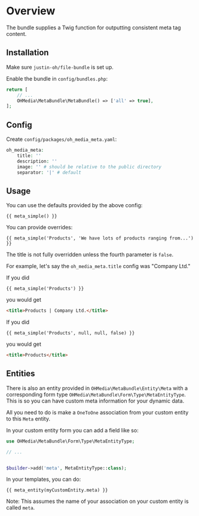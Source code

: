 # Overview

The bundle supplies a Twig function for outputting consistent meta tag content.

## Installation

Make sure `justin-oh/file-bundle` is set up.

Enable the bundle in `config/bundles.php`:

```php
return [
    // ...
    OHMedia\MetaBundle\MetaBundle() => ['all' => true],
];
```

## Config

Create `config/packages/oh_media_meta.yaml`:

```php
oh_media_meta:
    title: ''
    description: ''
    image: '' # should be relative to the public directory
    separator: '|' # default

```

## Usage

You can use the defaults provided by the above config:

```twig
{{ meta_simple() }}
```

You can provide overrides:

```twig
{{ meta_simple('Products', 'We have lots of products ranging from...') }}
```

The title is not fully overridden unless the fourth parameter is `false`.

For example, let's say the `oh_media_meta.title` config was "Company Ltd."

If you did

```twig
{{ meta_simple('Products') }}
```

you would get

```html
<title>Products | Company Ltd.</title>
```

If you did

```twig
{{ meta_simple('Products', null, null, false) }}
```

you would get

```html
<title>Products</title>
```

## Entities

There is also an entity provided in `OHMedia\MetaBundle\Entity\Meta` with a 
corresponding form type `OHMedia\MetaBundle\Form\Type\MetaEntityType`. This is
so you can have custom meta information for your dynamic data.

All you need to do is make a `OneToOne` association from your custom entity
to this `Meta` entity.

In your custom entity form you can add a field like so:

```php
use OHMedia\MetaBundle\Form\Type\MetaEntityType;

// ...


$builder->add('meta', MetaEntityType::class);
```

In your templates, you can do:

```twig
{{ meta_entity(myCustomEntity.meta) }}
```

Note: This assumes the name of your association on your custom entity is called `meta`.
